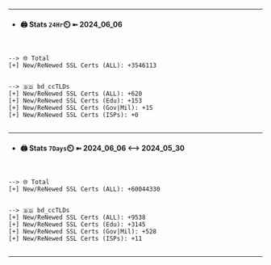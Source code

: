 

---
- #### 🖨️ **Stats** `24Hr`⏲️ ➼ 2024_06_06
```console


--> 🌐 Total
[+] New/ReNewed SSL Certs (ALL): +3546113


--> 🇧🇩 bd_ccTLDs
[+] New/ReNewed SSL Certs (ALL): +620
[+] New/ReNewed SSL Certs (Edu): +153
[+] New/ReNewed SSL Certs (Gov|Mil): +15
[+] New/ReNewed SSL Certs (ISPs): +0


```

---
- #### 🖨️ **Stats** `7Days`⏲️ ➼ 2024_06_06 <--> 2024_05_30
```console


--> 🌐 Total
[+] New/ReNewed SSL Certs (ALL): +60044330


--> 🇧🇩 bd_ccTLDs
[+] New/ReNewed SSL Certs (ALL): +9538
[+] New/ReNewed SSL Certs (Edu): +3145
[+] New/ReNewed SSL Certs (Gov|Mil): +528
[+] New/ReNewed SSL Certs (ISPs): +11


```

---

